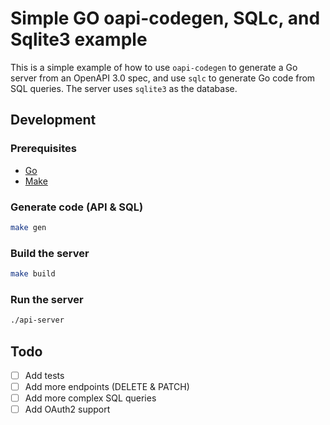 # Simple GO oapi-codegen, SQLc, and Sqlite3 example

This is a simple example of how to use `oapi-codegen` to generate a Go server from an OpenAPI 3.0 spec,
and use `sqlc` to generate Go code from SQL queries. The server uses `sqlite3` as the database.

## Development

### Prerequisites
- [Go](https://golang.org/dl/)
- [Make](https://www.gnu.org/software/make/)

### Generate code (API & SQL)
```bash
make gen
```

### Build the server
```bash
make build
```

### Run the server
```bash
./api-server
```

## Todo
- [ ] Add tests
- [ ] Add more endpoints (DELETE & PATCH)
- [ ] Add more complex SQL queries
- [ ] Add OAuth2 support
